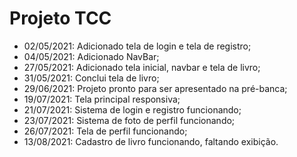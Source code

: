 # Projeto TCC

* 02/05/2021: Adicionado tela de login e tela de registro;
* 04/05/2021: Adicionado NavBar;
* 27/05/2021: Adicionado tela inicial, navbar e tela de livro;
* 31/05/2021: Conclui tela de livro;
* 29/06/2021: Projeto pronto para ser apresentado na pré-banca;
* 19/07/2021: Tela principal responsiva;
* 21/07/2021: Sistema de login e registro funcionando;
* 23/07/2021: Sistema de foto de perfil funcionando;
* 26/07/2021: Tela de perfil funcionando;
* 13/08/2021: Cadastro de livro funcionando, faltando exibição.